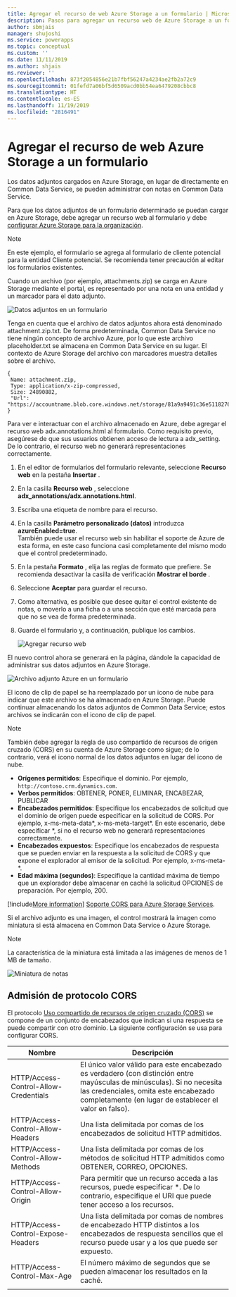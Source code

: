 ```yaml
---
title: Agregar el recurso de web Azure Storage a un formulario | MicrosoftDocs
description: Pasos para agregar un recurso web de Azure Storage a un formulario para permitir la carga de adjuntos a Azure Storage.
author: sbmjais
manager: shujoshi
ms.service: powerapps
ms.topic: conceptual
ms.custom: ''
ms.date: 11/11/2019
ms.author: shjais
ms.reviewer: ''
ms.openlocfilehash: 873f2054856e21b7fbf56247a4234ae2fb2a72c9
ms.sourcegitcommit: 01fefd7a06bf5d6509acd0bb54ea6479208cbbc8
ms.translationtype: HT
ms.contentlocale: es-ES
ms.lasthandoff: 11/19/2019
ms.locfileid: "2816491"
---
```

# <a name="add-the-azure-storage-web-resource-to-a-form"></a>Agregar el recurso de web Azure Storage a un formulario

Los datos adjuntos cargados en Azure Storage, en lugar de directamente en Common Data Service, se pueden administrar con notas en Common Data Service.

Para que los datos adjuntos de un formulario determinado se puedan cargar en Azure Storage, debe agregar un recurso web al formulario y debe [configurar Azure Storage para la organización](enable-azure-storage.md).

> [!Note]
> En este ejemplo, el formulario se agrega al formulario de cliente potencial para la entidad Cliente potencial. Se recomienda tener precaución al editar los formularios existentes.

Cuando un archivo (por ejemplo, attachments.zip) se carga en Azure Storage mediante el portal, es representado por una nota en una entidad y un marcador para el dato adjunto.

![Datos adjuntos en un formulario](media/notes-attachment-lead-form.png "Marcador de posición para datos adjuntos en un formulario")

Tenga en cuenta que el archivo de datos adjuntos ahora está denominado attachment.zip.txt. De forma predeterminada, Common Data Service no tiene ningún concepto de archivo Azure, por lo que este archivo placeholder.txt se almacena en Common Data Service en su lugar. El contexto de Azure Storage del archivo con marcadores muestra detalles sobre el archivo.
```
{
 Name: attachment.zip,
 Type: application/x-zip-compressed,
 Size: 24890882,
 "Url": "https://accountname.blob.core.windows.net/storage/81a9a9491c36e51182760026833bcf82/attachment.zip"
}
```

Para ver e interactuar con el archivo almacenado en Azure, debe agregar el recurso web adx.annotations.html al formulario. Como requisito previo, asegúrese de que sus usuarios obtienen acceso de lectura a adx_setting. De lo contrario, el recurso web no generará representaciones correctamente.

1. En el editor de formularios del formulario relevante, seleccione **Recurso web** en la pestaña **Insertar** .

2. En la casilla **Recurso web** , seleccione **adx_annotations/adx.annotations.html**.

3. Escriba una etiqueta de nombre para el recurso.

4. En la casilla **Parámetro personalizado (datos)** introduzca **azureEnabled=true**. <br>También puede usar el recurso web sin habilitar el soporte de Azure de esta forma, en este caso funciona casi completamente del mismo modo que el control predeterminado.</br>

5. En la pestaña **Formato** , elija las reglas de formato que prefiere. Se recomienda desactivar la casilla de verificación **Mostrar el borde** .

6. Seleccione **Aceptar** para guardar el recurso.

7. Como alternativa, es posible que desee quitar el control existente de notas, o moverlo a una ficha o a una sección que esté marcada para que no se vea de forma predeterminada.

8. Guarde el formulario y, a continuación, publique los cambios.

   ![Agregar recurso web](media/add-web-resource.png "Agregar un recurso web")

El nuevo control ahora se generará en la página, dándole la capacidad de administrar sus datos adjuntos en Azure Storage.

![Archivo adjunto Azure en un formulario](media/azure-file-attachment-lead-form.png "Archivo adjunto Azure en un formulario")

El icono de clip de papel se ha reemplazado por un icono de nube para indicar que este archivo se ha almacenado en Azure Storage. Puede continuar almacenando los datos adjuntos de Common Data Service; estos archivos se indicarán con el icono de clip de papel.

> [!Note]
> También debe agregar la regla de uso compartido de recursos de origen cruzado (CORS) en su cuenta de Azure Storage como sigue; de lo contrario, verá el icono normal de los datos adjuntos en lugar del icono de nube.
> - **Orígenes permitidos**: Especifique el dominio. Por ejemplo, `http://contoso.crm.dynamics.com`.
> - **Verbos permitidos**: OBTENER, PONER, ELIMINAR, ENCABEZAR, PUBLICAR
> - **Encabezados permitidos**: Especifique los encabezados de solicitud que el dominio de origen puede especificar en la solicitud de CORS. Por ejemplo, x-ms-meta-data\*, x-ms-meta-target\*. En este escenario, debe especificar *, si no el recurso web no generará representaciones correctamente.
> - **Encabezados expuestos**: Especifique los encabezados de respuesta que se pueden enviar en la respuesta a la solicitud de CORS y que expone el explorador al emisor de la solicitud. Por ejemplo, x-ms-meta-\*.
> - **Edad máxima (segundos)**: Especifique la cantidad máxima de tiempo que un explorador debe almacenar en caché la solicitud OPCIONES de preparación. Por ejemplo, 200.
> 
> [!include[More information](../../includes/proc-more-information.md)] [Soporte CORS para Azure Storage Services](https://docs.microsoft.com/rest/api/storageservices/cross-origin-resource-sharing--cors--support-for-the-azure-storage-services).

Si el archivo adjunto es una imagen, el control mostrará la imagen como miniatura si está almacena en Common Data Service o Azure Storage.

> [!Note]
> La característica de la miniatura está limitada a las imágenes de menos de 1 MB de tamaño.

![Miniatura de notas](media/notes-thumbnail.png "Miniatura de notas")

## <a name="cors-protocol-support"></a>Admisión de protocolo CORS

El protocolo [Uso compartido de recursos de origen cruzado (CORS)](https://www.w3.org/TR/cors/) se compone de un conjunto de encabezados que indican si una respuesta se puede compartir con otro dominio.
La siguiente configuración se usa para configurar CORS.

|                 Nombre                  |                                                                            Descripción                                                                            |
|---------------------------------------|-------------------------------------------------------------------------------------------------------------------------------------------------------------------|
| HTTP/Access-Control-Allow-Credentials | El único valor válido para este encabezado es verdadero (con distinción entre mayúsculas de minúsculas). Si no necesita las credenciales, omita este encabezado completamente (en lugar de establecer el valor en falso). |
|   HTTP/Access-Control-Allow-Headers   |                                                   Una lista delimitada por comas de los encabezados de solicitud HTTP admitidos.                                                   |
|   HTTP/Access-Control-Allow-Methods   |                                      Una lista delimitada por comas de los métodos de solicitud HTTP admitidos como OBTENER, CORREO, OPCIONES.                                       |
|   HTTP/Access-Control-Allow-Origin    |                   Para permitir que un recurso acceda a las recursos, puede especificar \*. De lo contrario, especifique el URI que puede tener acceso a los recursos.                   |
|  HTTP/Access-Control-Expose-Headers   |                Una lista delimitada por comas de nombres de encabezado HTTP distintos a los encabezados de respuesta sencillos que el recurso puede usar y a los que puede ser expuesto.                 |
|      HTTP/Access-Control-Max-Age      |                                                       El número máximo de segundos que se pueden almacenar los resultados en la caché.                                                        |
|                                       |                                                                                                                                                                   |

